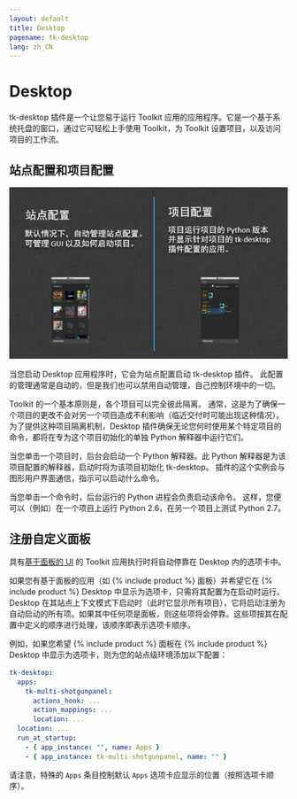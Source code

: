 ```yaml
---
layout: default
title: Desktop
pagename: tk-desktop
lang: zh_CN
---
```


# Desktop

tk-desktop 插件是一个让您易于运行 Toolkit 应用的应用程序。它是一个基于系统托盘的窗口，通过它可轻松上手使用 Toolkit，为 Toolkit 设置项目，以及访问项目的工作流。

## 站点配置和项目配置

![进程](../images/engines/processes.png)

当您启动 Desktop 应用程序时，它会为站点配置启动 tk-desktop 插件。 此配置的管理通常是自动的，但是我们也可以禁用自动管理，自己控制环境中的一切。

Toolkit 的一个基本原则是，各个项目可以完全彼此隔离。 通常，这是为了确保一个项目的更改不会对另一个项目造成不利影响（临近交付时可能出现这种情况）。为了提供这种项目隔离机制，Desktop 插件确保无论您何时使用某个特定项目的命令，都将在专为这个项目初始化的单独 Python 解释器中运行它们。

当您单击一个项目时，后台会启动一个 Python 解释器。此 Python 解释器是为该项目配置的解释器，启动时将为该项目初始化 tk-desktop。 插件的这个实例会与图形用户界面通信，指示可以启动什么命令。

当您单击一个命令时，后台运行的 Python 进程会负责启动该命令。 这样，您便可以（例如）在一个项目上运行 Python 2.6，在另一个项目上测试 Python 2.7。

## 注册自定义面板

具有[基于面板的 UI](http://developer.shotgridsoftware.com/tk-core/platform.html#sgtk.platform.Engine.show_panel) 的 Toolkit 应用执行时将自动停靠在 Desktop 内的选项卡中。

如果您有基于面板的应用（如 {% include product %} 面板）并希望它在 {% include product %} Desktop 中显示为选项卡，只需将其配置为在启动时运行。Desktop 在其站点上下文模式下启动时（此时它显示所有项目），它将启动注册为自动启动的所有项。如果其中任何项是面板，则这些项将会停靠。这些项按其在配置中定义的顺序进行处理，该顺序即表示选项卡顺序。

例如，如果您希望 {% include product %} 面板在 {% include product %} Desktop 中显示为选项卡，则为您的站点级环境添加以下配置：

```yaml
tk-desktop:
  apps:
    tk-multi-shotgunpanel:
      actions_hook: ...
      action_mappings: ...
      location: ...
  location: ...
  run_at_startup:
    - { app_instance: "", name: Apps }
    - { app_instance: tk-multi-shotgunpanel, name: "" }
```

请注意，特殊的 `Apps` 条目控制默认 `Apps` 选项卡应显示的位置（按照选项卡顺序）。
